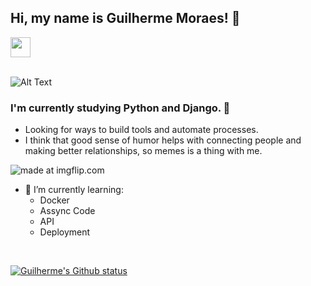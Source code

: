 ## Hi, my name is Guilherme Moraes! 🤠

<img height="32" width="32" src="https://cdn.jsdelivr.net/npm/simple-icons@v4/icons/[Linkedin].svg" />
<br/>
<br/>

![Alt Text](https://i.imgflip.com/1tlr1p.gif)

### I'm currently studying Python and Django. 🐍
- Looking for ways to build tools and automate processes. 
- I think that good sense of humor helps with connecting people and making better relationships, so memes is a thing with me.

<img src="https://i.imgflip.com/4w8o82.jpg" title="made at imgflip.com"/>

- 🌱 I’m currently learning:
  * Docker
  * Assync Code
  * API
  * Deployment

</br>

[![Guilherme's Github status](https://github-readme-stats.vercel.app/api?username=DefRuivo)](https://github.com/anuraghazra/github-readme-stats)


[Linkedin]: https://www.linkedin.com/in/guilherme-de-matos-moraes-b471a23a/
